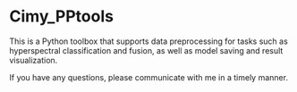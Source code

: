 # Cimy_PPtools
This is a Python toolbox that supports data preprocessing for tasks such as hyperspectral classification and fusion, as well as model saving and result visualization.

If you have any questions, please communicate with me in a timely manner.

